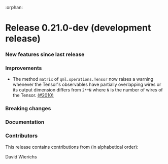 :orphan:

# Release 0.21.0-dev (development release)

<h3>New features since last release</h3>

<h3>Improvements</h3>

* The method `matrix` of `qml.operations.Tensor` now raises a warning
  whenever the Tensor's observables have partially overlapping 
  wires or its output dimension differs from `2**N` where `N` is the number
  of wires of the Tensor.
  [(#2010)](https://github.com/XanaduAI/pennylane/pull/2010)

<h3>Breaking changes</h3>

<h3>Documentation</h3>

<h3>Contributors</h3>

This release contains contributions from (in alphabetical order):

David Wierichs
